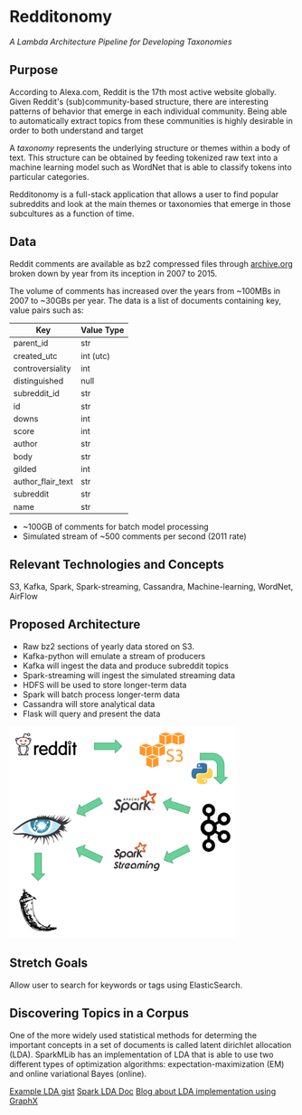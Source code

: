 # Redditonomy
_A Lambda Architecture Pipeline for Developing Taxonomies_

## Purpose
According to Alexa.com, Reddit is the 17th most active website globally. Given
Reddit's (sub)community-based structure, there are interesting patterns of
behavior that emerge in each individual community. Being able to automatically
extract topics from these communities is highly desirable in order to both
understand and target

A _taxonomy_ represents the underlying structure or themes within a body of
text. This structure can be obtained by feeding tokenized raw text into a
machine learning model such as WordNet that is able to classify tokens into
particular categories.

Redditonomy is a full-stack application that allows a user to find popular
subreddits and look at the main themes or taxonomies that emerge in those
subcultures as a function of time.

## Data
Reddit comments are available as bz2 compressed files through
[archive.org](https://archive.org) broken down by year from its inception in
2007 to 2015.

The volume of comments has increased over the years from ~100MBs in 2007 to
~30GBs per year. The data is a list of documents containing key, value pairs
such as:

Key | Value Type
----| ----------
parent_id | str
created_utc | int (utc)
controversiality | int
distinguished | null
subreddit_id | str
id | str
downs | int
score | int
author | str
body | str
gilded | int
author_flair_text | str
subreddit | str
name | str

- ~100GB of comments for batch model processing
- Simulated stream of ~500 comments per second (2011 rate)

## Relevant Technologies and Concepts
S3, Kafka, Spark, Spark-streaming, Cassandra, Machine-learning, WordNet, AirFlow

## Proposed Architecture 
- Raw bz2 sections of yearly data stored on S3.
- Kafka-python will emulate a stream of producers
- Kafka will ingest the data and produce subreddit topics
- Spark-streaming will ingest the simulated streaming data
- HDFS will be used to store longer-term data
- Spark will batch process longer-term data
- Cassandra will store analytical data
- Flask will query and present the data
<img src="./img/architecture.png" width="400px"/>

## Stretch Goals
Allow user to search for keywords or tags using ElasticSearch.

## Discovering Topics in a Corpus

One of the more widely used statistical methods for determing the important
concepts in a set of documents is called latent dirichlet allocation (LDA).
SparkMLib has an implementation of LDA that is able to use two different types
of optimization algorithms: expectation-maximization (EM) and online variational
Bayes (online).

[Example LDA gist](https://gist.github.com/jkbradley/ab8ae22a8282b2c8ce33)
[Spark LDA Doc](http://spark.apache.org/docs/2.1.2/api/java/org/apache/spark/mllib/clustering/LDA.html)
[Blog about LDA implementation using GraphX](https://databricks.com/blog/2015/03/25/topic-modeling-with-lda-mllib-meets-graphx.html)
